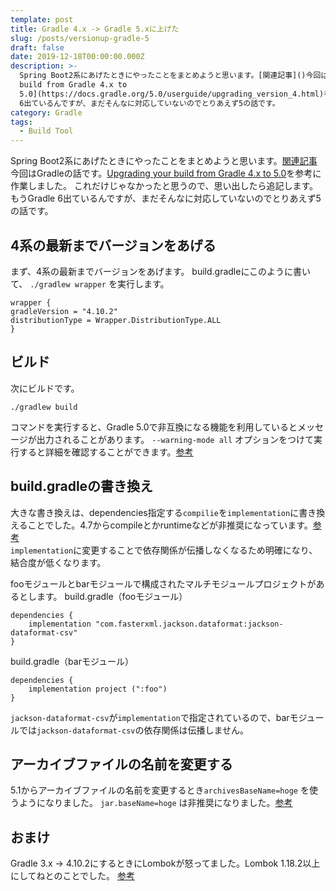 ```yaml
---
template: post
title: Gradle 4.x -> Gradle 5.xに上げた
slug: /posts/versionup-gradle-5
draft: false
date: 2019-12-18T00:00:00.000Z
description: >-
  Spring Boot2系にあげたときにやったことをまとめようと思います。[関連記事]()今回はGradleの話です。[Upgrading your
  build from Gradle 4.x to
  5.0](https://docs.gradle.org/5.0/userguide/upgrading_version_4.html)を参考に作業しました。これだけじゃなかったと思うので思い出したら追記します。もうGradle
  6出ているんですが、まだそんなに対応していないのでとりあえず5の話です。
category: Gradle
tags:
  - Build Tool
---
```

Spring Boot2系にあげたときにやったことをまとめようと思います。[関連記事]()
今回はGradleの話です。[Upgrading your build from Gradle 4.x to 5.0](https://docs.gradle.org/5.0/userguide/upgrading_version_4.html)を参考に作業しました。
これだけじゃなかったと思うので、思い出したら追記します。もうGradle 6出ているんですが、まだそんなに対応していないのでとりあえず5の話です。

## 4系の最新までバージョンをあげる
まず、4系の最新までバージョンをあげます。
build.gradleにこのように書いて、 `./gradlew wrapper` を実行します。
```
wrapper {
gradleVersion = "4.10.2"
distributionType = Wrapper.DistributionType.ALL
}
```

## ビルド
次にビルドです。  
```
./gradlew build
```

コマンドを実行すると、Gradle 5.0で非互換になる機能を利用しているとメッセージが出力されることがあります。
`--warning-mode all` オプションをつけて実行すると詳細を確認することができます。[参考](https://docs.gradle.org/5.0/userguide/command_line_interface.html#sec:command_line_warnings)

## build.gradleの書き換え
大きな書き換えは、dependencies指定する`compilie`を`implementation`に書き換えることでした。4.7からcompileとかruntimeなどが非推奨になっています。[参考](https://docs.gradle.org/4.7/userguide/java_plugin.html#sec:java_plugin_and_dependency_management)  
`implementation`に変更することで依存関係が伝播しなくなるため明確になり、結合度が低くなります。

fooモジュールとbarモジュールで構成されたマルチモジュールプロジェクトがあるとします。
build.gradle（fooモジュール）
```
dependencies {
    implementation "com.fasterxml.jackson.dataformat:jackson-dataformat-csv"
}
```

build.gradle（barモジュール）
```
dependencies {
    implementation project (":foo")
}
```

`jackson-dataformat-csv`が`implementation`で指定されているので、barモジュールでは`jackson-dataformat-csv`の依存関係は伝播しません。

## アーカイブファイルの名前を変更する
5.1からアーカイブファイルの名前を変更するとき`archivesBaseName=hoge` を使うようになりました。 `jar.baseName=hoge` は非推奨になりました。[参考](https://docs.gradle.org/5.1/dsl/org.gradle.api.tasks.bundling.Jar.html)

## おまけ
Gradle 3.x -> 4.10.2にするときにLombokが怒ってました。Lombok 1.18.2以上にしてねとのことでした。
[参考](https://github.com/rzwitserloot/lombok/issues/1782)
